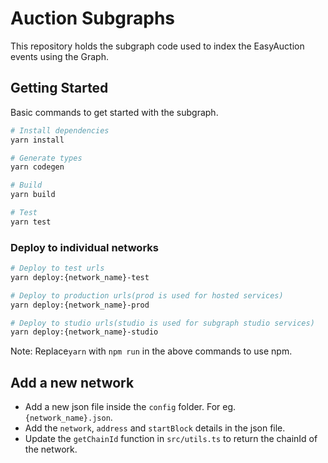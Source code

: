 # Auction Subgraphs

This repository holds the subgraph code used to index the EasyAuction events using the Graph.

## Getting Started
Basic commands to get started with the subgraph.
```bash
# Install dependencies
yarn install

# Generate types
yarn codegen

# Build
yarn build

# Test
yarn test
```

### Deploy to individual networks
```bash
# Deploy to test urls
yarn deploy:{network_name}-test

# Deploy to production urls(prod is used for hosted services)
yarn deploy:{network_name}-prod

# Deploy to studio urls(studio is used for subgraph studio services)
yarn deploy:{network_name}-studio
```
Note: Replace`yarn` with `npm run` in the above commands to use npm.


## Add a new network
* Add a new json file inside the `config` folder. For eg. `{network_name}.json`.
* Add the `network`, `address` and `startBlock` details in the json file.
* Update the `getChainId` function in `src/utils.ts` to return the chainId of the network.